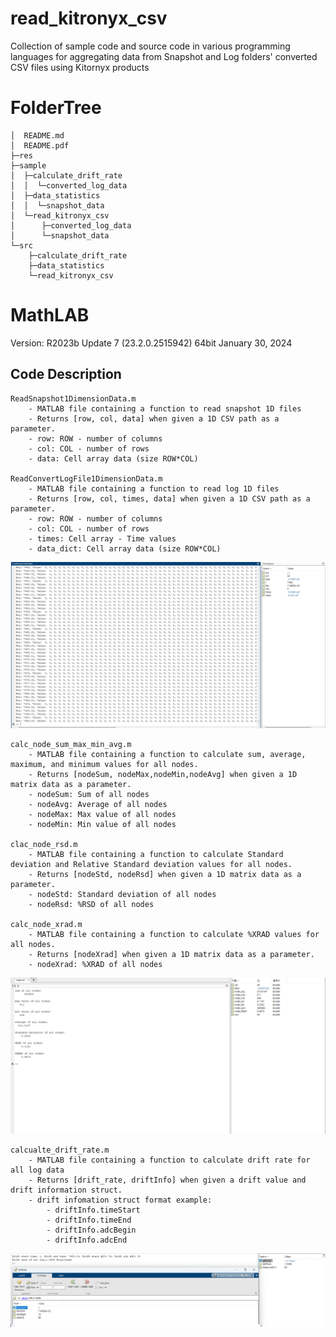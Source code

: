 # read_kitronyx_csv 
Collection of sample code and source code in various programming languages for aggregating data from Snapshot and Log folders' converted CSV files using Kitornyx products


# FolderTree
```
│  README.md
│  README.pdf
├─res
├─sample
│  ├─calculate_drift_rate
│  │  └─converted_log_data
│  ├─data_statistics
│  │  └─snapshot_data
│  └─read_kitronyx_csv
│      ├─converted_log_data
│      └─snapshot_data
└─src
    ├─calculate_drift_rate
    ├─data_statistics
    └─read_kitronyx_csv
```

# MathLAB
Version: R2023b Update 7 (23.2.0.2515942) 64bit January 30, 2024  

## Code Description
```
ReadSnapshot1DimensionData.m
    - MATLAB file containing a function to read snapshot 1D files
    - Returns [row, col, data] when given a 1D CSV path as a parameter.
    - row: ROW - number of columns
    - col: COL - number of rows
    - data: Cell array data (size ROW*COL)

ReadConvertLogFile1DimensionData.m
    - MATLAB file containing a function to read log 1D files
    - Returns [row, col, times, data] when given a 1D CSV path as a parameter.
    - row: ROW - number of columns
    - col: COL - number of rows
    - times: Cell array - Time values
    - data_dict: Cell array data (size ROW*COL)
```
![sample code image](res/read_kitronyx_csv.png)
```
calc_node_sum_max_min_avg.m
    - MATLAB file containing a function to calculate sum, average, maximum, and minimum values for all nodes.
    - Returns [nodeSum, nodeMax,nodeMin,nodeAvg] when given a 1D matrix data as a parameter.
    - nodeSum: Sum of all nodes
    - nodeAvg: Average of all nodes
    - nodeMax: Max value of all nodes
    - nodeMin: Min value of all nodes

clac_node_rsd.m
    - MATLAB file containing a function to calculate Standard deviation and Relative Standard deviation values for all nodes.
    - Returns [nodeStd, nodeRsd] when given a 1D matrix data as a parameter.
    - nodeStd: Standard deviation of all nodes
    - nodeRsd: %RSD of all nodes

calc_node_xrad.m
    - MATLAB file containing a function to calculate %XRAD values for all nodes.
    - Returns [nodeXrad] when given a 1D matrix data as a parameter.
    - nodeXrad: %XRAD of all nodes
```
![sample code image](res/data_statistics.png)

```
calcualte_drift_rate.m
    - MATLAB file containing a function to calculate drift rate for all log data
    - Returns [drift_rate, driftInfo] when given a drift value and drift information struct.
    - drift infomation struct format example:
        - driftInfo.timeStart
        - driftInfo.timeEnd
        - driftInfo.adcBegin
        - driftInfo.adcEnd 
```
![sample code image](res/calculate_drift_rate.png)

